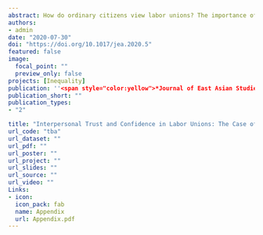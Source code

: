 ```yaml
---
abstract: How do ordinary citizens view labor unions? The importance of public opinion about unions has rarely been highlighted in the contemporary literature on labor politics. Using five waves of the World Value Surveys on South Korea, this article suggests that public confidence in labor unions is significantly affected by individuals’ interpersonal trust, conditional on their perception of the political representation of labor. Unlike those with high levels of trust, low-trust individuals view unions as an agent seeking their exclusionary interests at the expense of the rest of the society. The difference between high- and low-trust individuals’ confidence in labor unions is more pronounced when a liberal, rather than a conservative, government is in power because of the public perception that labor interests are already well-represented by the liberal government and union functions are redundant in such a circumstances. The empirical findings are found robust to alternative theoretical arguments and empirical techniques.
authors:
- admin
date: "2020-07-30"
doi: "https://doi.org/10.1017/jea.2020.5"
featured: false
image:
  focal_point: ""
  preview_only: false
projects: [Inequality]
publication: ''<span style="color:yellow">*Journal of East Asian Studies*</span>, 20(2): 267-290'
publication_short: ""
publication_types:
- "2"

title: "Interpersonal Trust and Confidence in Labor Unions: The Case of South Korea"
url_code: "tba"
url_dataset: ""
url_pdf: ""
url_poster: ""
url_project: ""
url_slides: ""
url_source: ""
url_video: ""
Links:
- icon: 
  icon_pack: fab
  name: Appendix
  url: Appendix.pdf
---
```

